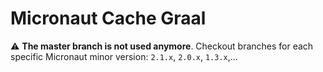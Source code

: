 # Micronaut Cache Graal #

:warning: **The master branch is not used anymore**. Checkout branches for each specific Micronaut minor version: `2.1.x`, `2.0.x`, `1.3.x`,...
